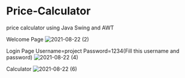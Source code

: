 # Price-Calculator
price calculator using Java Swing and AWT

  Welcome Page
![2021-08-22 (2)](https://user-images.githubusercontent.com/85449450/130395457-5d767528-1213-491f-9dfb-88b377584410.png)

Login Page
Username=project Password=1234(Fill this username and password)
![2021-08-22 (4)](https://user-images.githubusercontent.com/85449450/130395582-d6d96fcc-8cc3-46c2-9b97-0cd2a5d1c618.png)

Calculator
![2021-08-22 (6)](https://user-images.githubusercontent.com/85449450/130395632-952c44d4-54b1-4afc-85f8-026eb1c38765.png)



